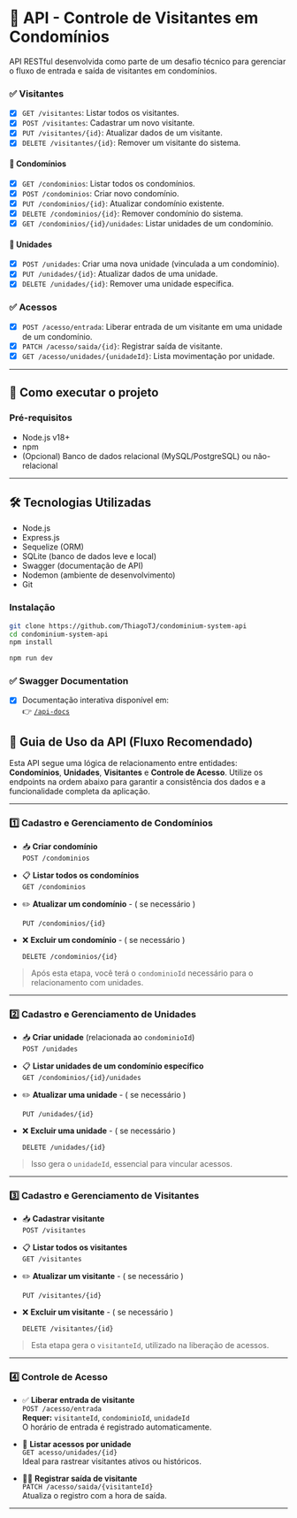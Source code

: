 # 🏢 API - Controle de Visitantes em Condomínios

API RESTful desenvolvida como parte de um desafio técnico para gerenciar o fluxo de entrada e saída de visitantes em condomínios.

### ✅ Visitantes
- [x] `GET /visitantes`: Listar todos os visitantes.
- [x] `POST /visitantes`: Cadastrar um novo visitante.
- [x] `PUT /visitantes/{id}`: Atualizar dados de um visitante.
- [x] `DELETE /visitantes/{id}`: Remover um visitante do sistema.

#### 🏢 Condomínios
- [x] `GET /condominios`: Listar todos os condomínios.
- [x] `POST /condominios`: Criar novo condomínio.
- [x] `PUT /condominios/{id}`: Atualizar condomínio existente.
- [x] `DELETE /condominios/{id}`: Remover condomínio do sistema.
- [x] `GET /condominios/{id}/unidades`: Listar unidades de um condomínio.

#### 🧱 Unidades
- [x] `POST /unidades`: Criar uma nova unidade (vinculada a um condomínio).
- [x] `PUT /unidades/{id}`: Atualizar dados de uma unidade.
- [x] `DELETE /unidades/{id}`: Remover uma unidade específica.

### ✅ Acessos
- [x] `POST /acesso/entrada`: Liberar entrada de um visitante em uma unidade de um condomínio.
- [x] `PATCH /acesso/saida/{id}`: Registrar saída de visitante.
- [x] `GET /acesso/unidades/{unidadeId}`: Lista movimentação por unidade.
---

## 🚀 Como executar o projeto

### Pré-requisitos
- Node.js v18+
- npm
- (Opcional) Banco de dados relacional (MySQL/PostgreSQL) ou não-relacional
---

## 🛠️ Tecnologias Utilizadas

- Node.js
- Express.js
- Sequelize (ORM)
- SQLite (banco de dados leve e local)
- Swagger (documentação de API)
- Nodemon (ambiente de desenvolvimento)
- Git

### Instalação
```bash
git clone https://github.com/ThiagoTJ/condominium-system-api
cd condominium-system-api
npm install

npm run dev
```

### ✅ Swagger Documentation
- [x] Documentação interativa disponível em:  
  👉 [`/api-docs`](http://localhost:3000/api-docs)

## 🧭 Guia de Uso da API (Fluxo Recomendado)

Esta API segue uma lógica de relacionamento entre entidades: **Condomínios**, **Unidades**, **Visitantes** e **Controle de Acesso**. Utilize os endpoints na ordem abaixo para garantir a consistência dos dados e a funcionalidade completa da aplicação.

---

### 1️⃣ Cadastro e Gerenciamento de Condomínios

- 📥 **Criar condomínio**  
  `POST /condominios`

- 📋 **Listar todos os condomínios**  
  `GET /condominios`

- ✏️ **Atualizar um condomínio** - ( se necessário )

  `PUT /condominios/{id}`

- ❌ **Excluir um condomínio** - ( se necessário )

  `DELETE /condominios/{id}`

> Após esta etapa, você terá o `condominioId` necessário para o relacionamento com unidades.

---

### 2️⃣ Cadastro e Gerenciamento de Unidades

- 📥 **Criar unidade** (relacionada ao `condominioId`)  
  `POST /unidades`

- 📋 **Listar unidades de um condomínio específico**  
  `GET /condominios/{id}/unidades`

- ✏️ **Atualizar uma unidade** - ( se necessário )

  `PUT /unidades/{id}`

- ❌ **Excluir uma unidade** - ( se necessário )

  `DELETE /unidades/{id}`

> Isso gera o `unidadeId`, essencial para vincular acessos.

---

### 3️⃣ Cadastro e Gerenciamento de Visitantes

- 📥 **Cadastrar visitante**  
  `POST /visitantes`

- 📋 **Listar todos os visitantes**  
  `GET /visitantes`

- ✏️ **Atualizar um visitante** - ( se necessário )

  `PUT /visitantes/{id}`

- ❌ **Excluir um visitante** - ( se necessário )

  `DELETE /visitantes/{id}`

> Esta etapa gera o `visitanteId`, utilizado na liberação de acessos.

---

### 4️⃣ Controle de Acesso

- ✅ **Liberar entrada de visitante**  
  `POST /acesso/entrada`  
  **Requer:** `visitanteId`, `condominioId`, `unidadeId`  
  O horário de entrada é registrado automaticamente.

- 📄 **Listar acessos por unidade**  
  `GET acesso/unidades/{id}`  
  Ideal para rastrear visitantes ativos ou históricos.

- 🚶‍♂️ **Registrar saída de visitante**  
  `PATCH /acesso/saida/{visitanteId}`  
  Atualiza o registro com a hora de saída.
---
